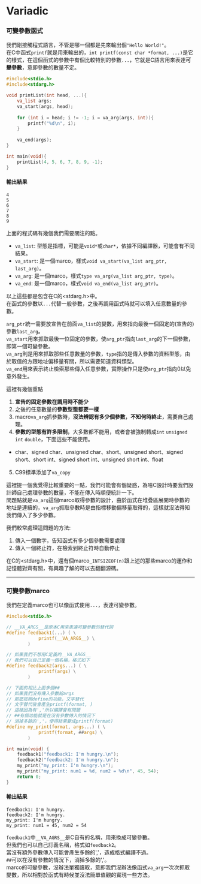 # Variadic
### 可變參數函式
我們剛接觸程式語言，不管是哪一個都是先來輸出個`"Hello World!"`。  
在C中函式`printf`就是用來輸出的，`int printf(const char *format, ...)`是它的樣式，在這個函式的參數中有個比較特別的參數`...`，它就是C語言用來表達**可變參數**，意即參數的數量不定。  

```c
#include<stdio.h>
#include<stdarg.h>

void printList(int head, ...){
    va_list args;
    va_start(args, head);
    
    for (int i = head; i != -1; i = va_arg(args, int)){
        printf("%d\n", i);
    }
    
    va_end(args);
}

int main(void){
    printList(4, 5, 6, 7, 8, 9, -1);
}
```
#### 輸出結果
```
4
5
6
7
8
9
```
上面的程式碼有幾個我們需要關注的點。  
- `va_list`: 型態是指標，可能是`void*`或`char*`，依據不同編譯器，可能會有不同結果。
- `va_start`: 是一個marco，樣式`void va_start(va_list arg_ptr, last_arg)`。
- `va_arg`: 是一個marco，樣式`type va_arg(va_list arg_ptr, type)`。
- `va_end`: 是一個marco，樣式`void va_end(va_list arg_ptr)`。

以上這些都是包含在C的<stdarg.h>中。  
在函式的參數以`...`代替一般參數，之後再調用函式時就可以填入任意數量的參數。  

`arg_ptr`統一需要放宣告在前面`va_list`的變數，用來指向最後一個固定的(宣告的)參數`last_arg`。  
`va_start`用來抓取最後一位固定的參數，使`arg_ptr`指向`last_arg`的下一個參數，即第一個可變參數。  
`va_arg`則是用來抓取那些任意數量的參數，`type`指的是傳入參數的資料型態，由於取值的方跟地址偏移量有關，所以需要知道資料類型。  
`va_end`用來表示終止檢索那些傳入任意參數，實際操作只是使`arg_ptr`指向0以免意外發生。  

這裡有幾個重點
1. **宣告的固定參數在調用時不能少**
2. 之後的任意數量的**參數型態都要一樣**
3. macro`va_arg`抓參數時，**沒法辨認有多少個參數**，**不知何時終止**，需要自己處理。
4. **參數的型態有許多限制**，大多數都不能用，或者會被強制轉成`int` `unsigned int` `double`，下面這些不能使用。
- char、signed char、unsigned char、short、unsigned short、signed short、short int、signed short int、unsigned short int、float
5. C99標準添加了`va_copy`

這裡提一個我覺得比較重要的一點，我們可能會有個疑惑，為啥C設計時要我們設計師自己處理參數的數量，不能在傳入時順便統計一下。  
問題點就是`va_arg`這個marco取得參數的設計，由於函式在堆疊區展開時參數的地址是連續的，`va_arg`抓取參數時是由指標移動偏移量取得的，這樣就沒法得知我們傳入了多少參數。  

我們較常處理這問題的方法:
1. 傳入一個數字，告知函式有多少個參數需要處理
2. 傳入一個終止符，在檢索到終止符時自動停止

在C的<stdarg.h>中，還有個marco`_INTSIZEOF(n)`跟上述的那些marco的運作和記憶體對齊有關，有興趣了解的可以去翻翻源碼。

___

### 可變參數marco

我們在定義marco也可以像函式使用`...`，表達可變參數。  
```c
#include<stdio.h>

// __VA_ARGS__是原本C用來表達可變參數的替代詞
#define feedback1(...) ( \
            printf(__VA_ARGS__) \
        )

// 如果我們不想用C定義的__VA_ARGS__
// 我們可以自己定義一個名稱，格式如下
#define feedback2(args...) ( \
            printf(args) \
        )

// 下面的相比上面多個##
// 如果我們沒有傳入參數給args
// 那麼按照define的功能，文字替代
// 文字替代後會產生printf(format, )
// 這樣因為有','所以編譯會有問題
// ##有個功能就是在沒有參數傳入的情況下
// 消掉多餘的','，使得結果變成printf(format)
#define my_print(format, args...) ( \
            printf(format, ##args) \
        )

int main(void) {
    feedback1("feedback1: I'm hungry.\n");
    feedback2("feedback2: I'm hungry.\n");
    my_print("my_print: I'm hungry.\n");
    my_print("my_print: num1 = %d, num2 = %d\n", 45, 54);
    return 0;
}
```
#### 輸出結果
```
feedback1: I'm hungry.
feedback2: I'm hungry.
my_print: I'm hungry.
my_print: num1 = 45, num2 = 54
```
`feedback1`中`__VA_AGRS__`是C自有的名稱，用來換成可變參數。  
但我們也可以自己訂義名稱，格式如`feedback2`。  
當沒有額外參數傳入可能會產生多餘的','，造成格式編譯不過。  
`##`可以在沒有參數的情況下，消掉多餘的','。  
marco的可變參數，沒辦法單獨讀取，意即我們沒辦法像函式`va_arg`一次次抓取變數，所以相對於函式有時候並沒法簡單值觀的實現一些方法。
